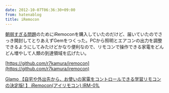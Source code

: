 ```yaml
---
date: 2012-10-07T06:36:30+09:00
from: hatenablog
title: iRemocon
---
```

[朝弱すぎる問題](http://r7kamura.hatenablog.com/entry/2012/10/07/013646)のためにiRemoconを購入していたのだけど、届いていたのでさっき開封してとりあえずGemをつくった。PCから照明とエアコンの出力を調整できるようにしてみたけどかなり便利なので、リモコンで操作できる家電をどんどん増やして人類の到達領域を広げたい。

[https://github.com/r7kamura/iremocon](https://github.com/r7kamura/iremocon)

[Glamo 【自宅や外出先から、お使いの家電をコントロールできる学習リモコンの決定版! 】 iRemocon(アイリモコン) IRM-01L](https://www.amazon.co.jp/dp/B0053BXBVG)